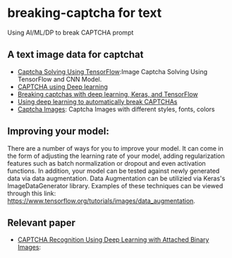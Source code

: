 # breaking-captcha for text 
Using AI/ML/DP to break CAPTCHA prompt 

## A text image data for captchat
- [Captcha Solving Using TensorFlow](https://github.com/JackonYang/captcha-tensorflow):Image Captcha Solving Using TensorFlow and CNN Model.
- [CAPTCHA using Deep learning](https://github.com/Vykstorm/CaptchaDL)
- [Breaking captchas with deep learning, Keras, and TensorFlow](https://pyimagesearch.com/2021/07/14/breaking-captchas-with-deep-learning-keras-and-tensorflow/)
- [Using deep learning to automatically break CAPTCHAs](https://github.com/tharidu/breakingcaptcha/blob/master/report/CAPTCHA-report.md)
- [Captcha Images](https://www.kaggle.com/datasets/aadhavvignesh/captcha-images): Captcha Images with different styles, fonts, colors

## Improving your model:
There are a number of ways for you to improve your model. It can come in the form of adjusting the learning rate of your model, adding regularization features such as batch normalization or dropout and even activation functions. In addition, your model can be tested against newly generated data via data augmentation. Data Augmentation can be utilizied via Keras's ImageDataGenerator library. Examples of these techniques can be viewed through this link: https://www.tensorflow.org/tutorials/images/data_augmentation.

## Relevant paper
- [CAPTCHA Recognition Using Deep Learning with Attached Binary Images](https://www.mdpi.com/2079-9292/9/9/1522/htm#sec3dot2-electronics-09-01522): 

